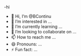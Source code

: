 -hi

-  👋 Hi, I’m @BContinu
- 👀 I’m interested in ...
- 🌱 I’m currently learning ...
- 💞️ I’m looking to collaborate on ...
- 📫 How to reach me ...
- 😄 Pronouns: ...
- ⚡ Fun fact: ...

<!---
BContinu/BContinu is a ✨ special ✨ repository because its `README.md` (this file) appears on your GitHub profile.
You can click the Preview link to take a look at your changes.
--->
